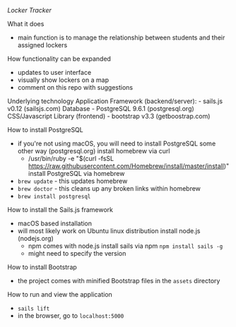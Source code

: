 *Locker Tracker*

What it does
  - main function is to manage the relationship between students and their assigned lockers

How functionality can be expanded
  - updates to user interface
  - visually show lockers on a map
  - comment on this repo with suggestions

Underlying technology
  Application Framework (backend/server):
    - sails.js v0.12 (sailsjs.com)
  Database
    - PostgreSQL 9.6.1 (postgresql.org)
  CSS/Javascript Library (frontend)
    - bootstrap v3.3 (getboostrap.com)

How to install PostgreSQL
  - if you're not using macOS, you will need to install PostgreSQL some other way (postgresql.org)
  install homebrew via curl
    - /usr/bin/ruby -e "$(curl -fsSL https://raw.githubusercontent.com/Homebrew/install/master/install)"
  install PostgreSQL via homebrew
   - `brew update` - this updates homebrew
   - `brew doctor` - this cleans up any broken links within homebrew
   - `brew install postgresql`

How to install the Sails.js framework
  - macOS based installation
  - will most likely work on Ubuntu linux distribution
  install node.js (nodejs.org)
    - npm comes with node.js
  install sails via npm
    `npm install sails -g`
    - might need to specify the version

How to install Bootstrap
  - the project comes with minified Bootstrap files in the `assets` directory

How to run and view the application
  - `sails lift`
  - in the browser, go to `localhost:5000`

